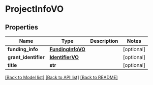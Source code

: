 # ProjectInfoVO

## Properties
Name | Type | Description | Notes
------------ | ------------- | ------------- | -------------
**funding_info** | [**FundingInfoVO**](FundingInfoVO.md) |  | [optional] 
**grant_identifier** | [**IdentifierVO**](IdentifierVO.md) |  | [optional] 
**title** | **str** |  | [optional] 

[[Back to Model list]](../README.md#documentation-for-models) [[Back to API list]](../README.md#documentation-for-api-endpoints) [[Back to README]](../README.md)


